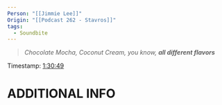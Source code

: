 ```yaml
---
Person: "[[Jimmie Lee]]"
Origin: "[[Podcast 262 - Stavros]]"
tags:
  - Soundbite
---
```

> *Chocolate Mocha, Coconut Cream, you know, **all different flavors***

Timestamp: [1:30:49](https://www.youtube.com/watch?v=5J1FoJhOkwg&t=5446s)

# ADDITIONAL INFO